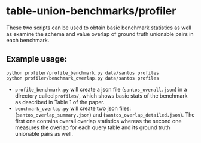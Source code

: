 # table-union-benchmarks/profiler

These two scripts can be used to obtain basic benchmark statistics as well as examine the schema and value overlap of ground truth unionable pairs in each benchmark.

## Example usage:

```
python profiler/profile_benchmark.py data/santos profiles
python profiler/benchmark_overlap.py data/santos profiles
```

- `profile_benchmark.py` will create a json file (`santos_overall.json`) in a directory called `profiles/`, which shows basic stats of the benchmark as described in Table 1 of the paper. 
- `benchmark_overlap.py` will create two json files: (`santos_overlap_summary.json`) and (`santos_overlap_detailed.json`). The first one contains overall overlap statistics whereas the second one measures the overlap for each query table and its ground truth unionable pairs as well.




